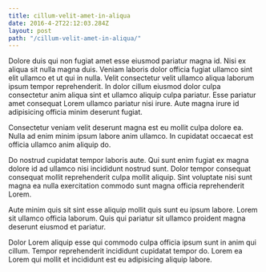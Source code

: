 ```yaml
---
title: cillum-velit-amet-in-aliqua
date: 2016-4-2T22:12:03.284Z
layout: post
path: "/cillum-velit-amet-in-aliqua/"
---
```


Dolore duis qui non fugiat amet esse eiusmod pariatur magna id. Nisi ex aliqua sit nulla magna duis. Veniam laboris dolor officia fugiat ullamco sint elit ullamco et ut qui in nulla. Velit consectetur velit ullamco aliqua laborum ipsum tempor reprehenderit. In dolor cillum eiusmod dolor culpa consectetur anim aliqua sint et ullamco aliquip culpa pariatur. Esse pariatur amet consequat Lorem ullamco pariatur nisi irure. Aute magna irure id adipisicing officia minim deserunt fugiat.

Consectetur veniam velit deserunt magna est eu mollit culpa dolore ea. Nulla ad enim minim ipsum labore anim ullamco. In cupidatat occaecat est officia ullamco anim aliquip do.

Do nostrud cupidatat tempor laboris aute. Qui sunt enim fugiat ex magna dolore id ad ullamco nisi incididunt nostrud sunt. Dolor tempor consequat consequat mollit reprehenderit culpa mollit aliquip. Sint voluptate nisi sunt magna ea nulla exercitation commodo sunt magna officia reprehenderit Lorem.

Aute minim quis sit sint esse aliquip mollit quis sunt eu ipsum labore. Lorem sit ullamco officia laborum. Quis qui pariatur sit ullamco proident magna deserunt eiusmod et pariatur.

Dolor Lorem aliquip esse qui commodo culpa officia ipsum sunt in anim qui cillum. Tempor reprehenderit incididunt cupidatat tempor do. Lorem ea Lorem qui mollit et incididunt est eu adipisicing aliquip labore.